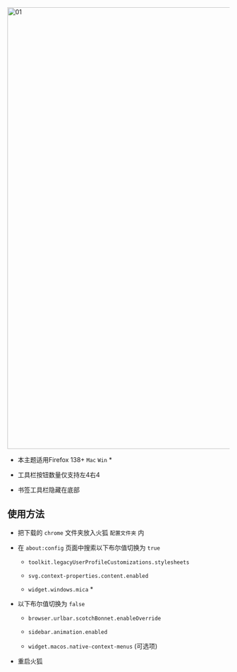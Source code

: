 <img width="1000" alt="01" src="https://github.com/user-attachments/assets/5cdbce96-f7cf-4fb0-b198-aa6041e39685" />

- 本主题适用Firefox 138+ `Mac` `Win` *

- 工具栏按钮数量仅支持左4右4

- 书签工具栏隐藏在底部

## 使用方法

- 把下载的 `chrome` 文件夹放入火狐 `配置文件夹` 内

- 在 `about:config` 页面中搜索以下布尔值切换为 `true`

  - `toolkit.legacyUserProfileCustomizations.stylesheets`

  - `svg.context-properties.content.enabled`
 
  - `widget.windows.mica` *
 
- 以下布尔值切换为 `false`
 
  - `browser.urlbar.scotchBonnet.enableOverride`
 
  - `sidebar.animation.enabled`
 
  - `widget.macos.native-context-menus` (可选项)

- 重启火狐
